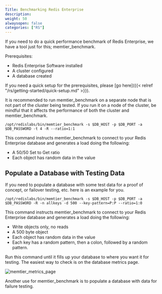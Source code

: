 ```yaml
---
Title: Benchmarking Redis Enterprise
description:
weight: 50
alwaysopen: false
categories: ["RS"]
---
```

If you need to do a quick performance benchmark of Redis Enterprise, we
have a tool just for this; memtier_benchmark.

Prerequisites:

- Redis Enterprise Software installed
- A cluster configured
- A database created

If you need a quick setup for the prerequisites, please [go
here]({{< relref "/rs/getting-started/quick-setup.md" >}}).

It is recommended to run memtier_benchmark on a separate node that is
not part of the cluster being tested. If you run it on a node of the
cluster, be mindful that it affects the performance of both the
cluster and memtier_benchmark.

```src
/opt/redislabs/bin/memtier_benchmark -s $DB_HOST -p $DB_PORT -a $DB_PASSWORD -t 4 -R --ratio=1:1
```

This command instructs memtier_benchmark to connect to your Redis
Enterprise database and generates a load doing the following:

- A 50/50 Set to Get ratio
- Each object has random data in the value

## Populate a Database with Testing Data

If you need to populate a database with some test data for a proof of
concept, or failover testing, etc. here is an example for you.

```src
/opt/redislabs/bin/memtier_benchmark -s $DB_HOST -p $DB_PORT -a $DB_PASSWORD -R -n allkeys -d 500 --key-pattern=P:P --ratio=1:0
```

This command instructs memtier_benchmark to connect to your Redis
Enterprise database and generates a load doing the following:

- Write objects only, no reads
- A 500 byte object
- Each object has random data in the value
- Each key has a random pattern, then a colon, followed by a
    random pattern.

Run this command until it fills up your database to where you want it
for testing. The easiest way to check is on the database metrics page.

![memtier_metrics_page](/images/rs/memtier_metrics_page.png?width=700&height=158)

Another use for memtier_benchmark is to populate a database with data
for failure testing.
